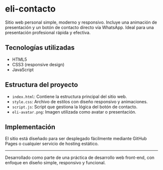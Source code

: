 # eli-contacto

Sitio web personal simple, moderno y responsivo. Incluye una animación de presentación y un botón de contacto directo vía WhatsApp. Ideal para una presentación profesional rápida y efectiva.

## Tecnologías utilizadas

- HTML5
- CSS3 (responsive design)
- JavaScript

## Estructura del proyecto

- `index.html`: Contiene la estructura principal del sitio web.
- `style.css`: Archivo de estilos con diseño responsivo y animaciones.
- `script.js`: Script que gestiona la lógica del botón de contacto.
- `eli-avatar.png`: Imagen utilizada como avatar o presentación.

## Implementación

El sitio está diseñado para ser desplegado fácilmente mediante GitHub Pages o cualquier servicio de hosting estático.

---

Desarrollado como parte de una práctica de desarrollo web front-end, con enfoque en diseño simple, responsivo y funcional.
